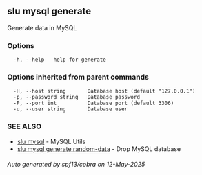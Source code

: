 ## slu mysql generate

Generate data in MySQL

### Options

```
  -h, --help   help for generate
```

### Options inherited from parent commands

```
  -H, --host string       Database host (default "127.0.0.1")
  -p, --password string   Database password
  -P, --port int          Database port (default 3306)
  -u, --user string       Database user
```

### SEE ALSO

* [slu mysql](slu_mysql.md)	 - MySQL Utils
* [slu mysql generate random-data](slu_mysql_generate_random-data.md)	 - Drop MySQL database

###### Auto generated by spf13/cobra on 12-May-2025
